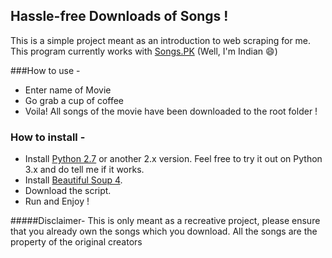 ## Hassle-free Downloads of Songs ! 

This is a simple project meant as an introduction to web scraping for me. This program currently works with [Songs.PK]( http://www.Songs.pk) (Well, I'm Indian :smile:) 

###How to use - 
- Enter name of Movie
- Go grab a cup of coffee
- Voila! All songs of the movie have been downloaded to the root folder !

### How to install - 
- Install [Python 2.7](https://www.python.org/) or another 2.x version. Feel free to try it out on Python 3.x and do tell     me if it works.
- Install [Beautiful Soup 4](www.crummy.com/software/BeautifulSoup).
- Download the script.
- Run and Enjoy !

#####Disclaimer- This is only meant as a recreative project, please ensure that you already own the songs which you download. All the songs are the property of the original creators
